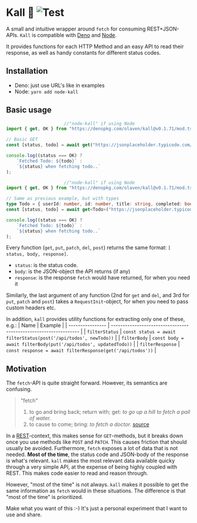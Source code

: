 # Kall 🦜 ![Test](https://github.com/olaven/kall/workflows/Test/badge.svg) 
A small and intuitive wrapper around `fetch` for consuming REST+JSON-APIs.
`Kall` is compatible with [Deno](https://deno.land) and [Node](nodejs.org). 

It provides functions for each HTTP Method and an easy API to read their response,
as well as handy constants for different status codes. 

## Installation 
* Deno: just use URL's like in examples 
* Node: `yarn add node-kall`

## Basic usage 
```ts
                      //"node-kall" if using Node
import { get, OK } from "https://denopkg.com/olaven/kall@v0.1.71/mod.ts";

// Basic GET                   
const [status, todo] = await get("https://jsonplaceholder.typicode.com/todos/1");

console.log((status === OK) ?
    `Fetched Todo: ${todo}` :
    `${status} when fetching todo..`
); 

```
```ts
                      //"node-kall" if using Node
import { get, OK } from "https://denopkg.com/olaven/kall@v0.1.71/mod.ts";

// Same as previous example, but with types
type Todo = { userId: number, id: number, title: string, completed: boolean }; //define the type the server is expected to return 
const [status, todo] = await get<Todo>("https://jsonplaceholder.typicode.com/todos/1"); // pass as generic 

console.log((status === OK) ?
    `Fetched Todo: ${todo}` :
    `${status} when fetching todo..`
); 
```

Every function (`get`, `put`, `patch`, `del`, `post`) returns the same format: `[ status, body, response]`.  
* `status`: is the status code. 
* `body`: is the JSON-object the API returns (if any) 
* `response`: is the response `fetch` would have returned, for when you need it

Similarly, the last argument of any function (2nd for `get` and `del`, and 3rd for `put`, `patch` and `post`) takes a `RequestInit`-object, for when you 
need to pass custom headers etc. 

In addition, `kall` provides utility functions for extracting only one of these, e.g.: 
| Name             | Example                                                          |
| ---------------- | ---------------------------------------------------------------- |
| `filterStatus`   | `const status = await filterStatus(post('/api/todos', newTodo))` |
| `filterBody`     | `const body = await filterBody(put('/api/todos', updatedTodo))`  |
| `filterResponse` | `const response = await filterResponse(get('/api/todos'))`       |


## Motivation 
The `fetch`-API is quite straight forward. However, its semantics are confusing. 
> "fetch" 
> 1. to go and bring back; return with; get: 
> _to go up a hill to fetch a pail of water._
> 2. to cause to come; bring: 
> _to fetch a doctor._
> [source](https://www.dictionary.com/browse/fetch)


In a [REST](https://en.wikipedia.org/wiki/Representational_state_transfer)-context, this makes sense for `GET`-methods, but 
it breaks down once you use methods like `POST` and `PATCH`. This causes friction that should usually be avoided. 
Furthermore, `fetch` exposes a lot of data that is not needed. __Most of the time__, the status code and JSON-body of the response 
is what's relevant. `kall` makes the most relevant data available quicky through a very simple API, at the expense of being highly coupled with REST. 
This makes code easier to read and reason through. 

However, "most of the time" is not always. `kall` makes it possible to get the same information as `fetch` would in these situations. 
The difference is that "most of the time" is prioritized. 

Make what you want of this :-) It's just a personal experiment that I want to use and share. 
